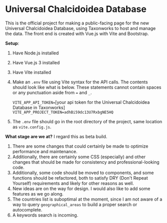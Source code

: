 # Universal Chalcidoidea Database

This is the official project for making a public-facing page for the new Universal Chalcidoidea Database, using Taxonworks to host and manage the data. The front end is created with Vue.js with Vite and Bootstrap.

**Setup**:
1. Have Node.js installed
2. Have Vue.js 3 installed
3. Have Vite installed
4. Make an `.env` file using Vite syntax for the API calls. The contents should look like what is below. These statements cannot contain spaces or any punctuation aside from `=` and `_`.
   
   `VITE_APP_API_TOKEN=`[your api token for the Universal Chalcidoidea Database in Taxonworks]
   `VITE_APP_PROJECT_TOKEN=adhBi59dc13U7RxbgNE5HQ`

5. The `.env` file should go in the root directory of the project, same location as `vite.config.js`.

**What stage are we at?**
I regard this as beta build. 

1. There are some changes that could certainly be made to optimize performance and maintenance.
2. Additionally, there are certainly some CSS (especially) and other changes that should be made for consistency and professional-looking code.
3. Additionally, some code should be moved to components, and some functions should be refactored, both to satisfy DRY (Don't Repeat Yourself) requirements and likely for other reasons as well.
4. New ideas are on the way for design. I would also like to add some features as we go along.
5. The countries list is suboptimal at the moment, since I am not aware of a way to query `geographical_areas` to build a proper search or autocomplete.
6. A keywords search is incoming.

